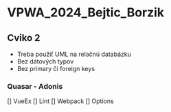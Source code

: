 # VPWA_2024_Bejtic_Borzik
## Cviko 2
- Treba použiť UML na relačnú databázku
- Bez dátových typov
- Bez primary či foreign keys
### Quasar - Adonis 
[] VueEx
[] Lint
[] Webpack
[] Options
